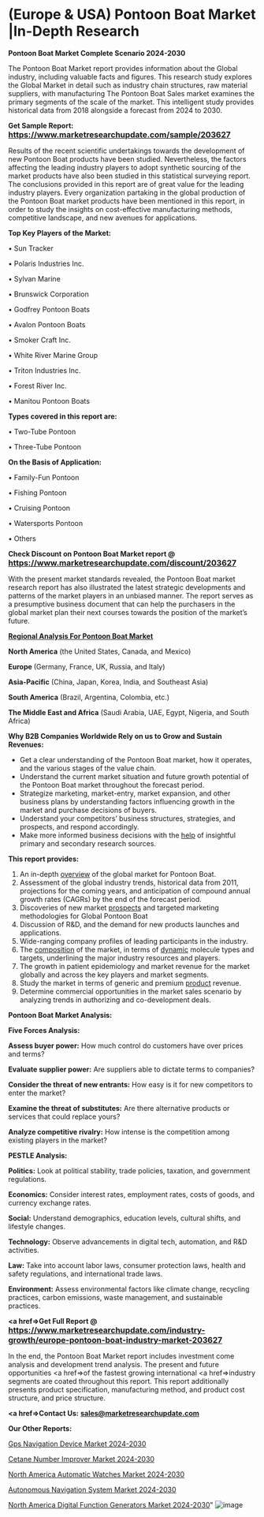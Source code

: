 # (Europe & USA) Pontoon Boat Market |In-Depth Research

<strong>Pontoon Boat Market Complete Scenario 2024-2030</strong>

The Pontoon Boat Market report provides information about the Global industry, including valuable facts and figures. This research study explores the Global Market in detail such as industry chain structures, raw material suppliers, with manufacturing The Pontoon Boat Sales market examines the primary segments of the scale of the market. This intelligent study provides historical data from 2018 alongside a forecast from 2024 to 2030.

<strong>Get Sample Report: <a href=https://www.marketresearchupdate.com/sample/203627><font size=3 color=#0000ff>https://www.marketresearchupdate.com/sample/203627</font></a></strong>

Results of the recent scientific undertakings towards the development of new Pontoon Boat products have been studied. Nevertheless, the factors affecting the leading industry players to adopt synthetic sourcing of the market products have also been studied in this statistical surveying report. The conclusions provided in this report are of great value for the leading industry players. Every organization partaking in the global production of the Pontoon Boat market products have been mentioned in this report, in order to study the insights on cost-effective manufacturing methods, competitive landscape, and new avenues for applications.

<strong>Top Key Players of the Market:</strong>

• Sun Tracker

• Polaris Industries Inc.

• Sylvan Marine

• Brunswick Corporation

• Godfrey Pontoon Boats

• Avalon Pontoon Boats

• Smoker Craft Inc.

• White River Marine Group

• Triton Industries Inc.

• Forest River Inc.

• Manitou Pontoon Boats

<strong>Types covered in this report are: </strong>

• Two-Tube Pontoon

• Three-Tube Pontoon

<strong>On the Basis of Application:</strong>

• Family-Fun Pontoon

• Fishing Pontoon

• Cruising Pontoon

• Watersports Pontoon

• Others

<strong>Check Discount on Pontoon Boat Market report @ <a href=https://www.marketresearchupdate.com/discount/203627><font size=3 color=#0000ff>https://www.marketresearchupdate.com/discount/203627</font></a></strong>

With the present market standards revealed, the Pontoon Boat market research report has also illustrated the latest strategic developments and patterns of the market players in an unbiased manner. The report serves as a presumptive business document that can help the purchasers in the global market plan their next courses towards the position of the market’s future.

<strong><u><b>Regional Analysis For Pontoon Boat Market</b></u></strong>

<strong><b>North America</b></strong> (the United States, Canada, and Mexico)

<strong><b>Europe </b></strong>(Germany, France, UK, Russia, and Italy)

<strong><b>Asia-Pacific</b></strong> (China, Japan, Korea, India, and Southeast Asia)

<strong><b>South America</b></strong> (Brazil, Argentina, Colombia, etc.)

<strong><b>The Middle East and Africa</b></strong> (Saudi Arabia, UAE, Egypt, Nigeria, and South Africa)

<strong>Why B2B Companies Worldwide Rely on us to Grow and Sustain Revenues:</strong>
<ul>
  <li>Get a clear understanding of the Pontoon Boat market, how it operates, and the various stages of the value chain.</li>
  <li>Understand the current market situation and future growth potential of the Pontoon Boat market throughout the forecast period.</li>
  <li>Strategize marketing, market-entry, market expansion, and other business plans by understanding factors influencing growth in the market and purchase decisions of buyers.</li>
  <li>Understand your competitors’ business structures, strategies, and prospects, and respond accordingly.</li>
  <li>Make more informed business decisions with the <a href=ASDF991299>help</a> of insightful primary and secondary research sources.</li>
</ul>
<strong>This report provides:</strong>
<ol>
  <li>An in-depth <a href=>overview</a> of the global market for Pontoon Boat.</li>
  <li>Assessment of the global industry trends, historical data from 2011, projections for the coming years, and anticipation of compound annual growth rates (CAGRs) by the end of the forecast period.</li>
  <li>Discoveries of new market <a href=>prospects</a> and targeted marketing methodologies for Global Pontoon Boat</li>
  <li>Discussion of R&amp;D, and the demand for new products launches and applications.</li>
  <li>Wide-ranging company profiles of leading participants in the industry.</li>
  <li>The <a href=ASDF881288>composition</a> of the market, in terms of <a href=>dynamic</a> molecule types and targets, underlining the major industry resources and players.</li>
  <li>The growth in patient epidemiology and market revenue for the market globally and across the key players and market segments.</li>
  <li>Study the market in terms of generic and premium <a href=>product</a> revenue.</li>
  <li>Determine commercial opportunities in the market sales scenario by analyzing trends in authorizing and co-development deals.</li>
</ol>

<strong>Pontoon Boat Market Analysis:</strong>

<strong>Five Forces Analysis:</strong>

<strong>Assess buyer power:</strong> How much control do customers have over prices and terms?

<strong>Evaluate supplier power:</strong> Are suppliers able to dictate terms to companies?

<strong>Consider the threat of new entrants:</strong> How easy is it for new competitors to enter the market?

<strong>Examine the threat of substitutes:</strong> Are there alternative products or services that could replace yours?

<strong>Analyze competitive rivalry:</strong> How intense is the competition among existing players in the market?

<strong>PESTLE Analysis:</strong>

<strong>Politics:</strong> Look at political stability, trade policies, taxation, and government regulations.

<strong>Economics:</strong> Consider interest rates, employment rates, costs of goods, and currency exchange rates.

<strong>Social:</strong> Understand demographics, education levels, cultural shifts, and lifestyle changes.

<strong>Technology:</strong> Observe advancements in digital tech, automation, and R&D activities.

<strong>Law:</strong> Take into account labor laws, consumer protection laws, health and safety regulations, and international trade laws.

<strong>Environment:</strong> Assess environmental factors like climate change, recycling practices, carbon emissions, waste management, and sustainable practices.

<strong><a href=>Get Full Report</a> @ <a href=https://www.marketresearchupdate.com/industry-growth/europe-pontoon-boat-industry-market-203627><font size=3 color=#0000ff>https://www.marketresearchupdate.com/industry-growth/europe-pontoon-boat-industry-market-203627</font></a></strong>

In the end, the Pontoon Boat Market report includes investment come analysis and development trend analysis. The present and future opportunities <a href=>of</a> the fastest growing international <a href=>industry</a> segments are coated throughout this report. This report additionally presents product specification, manufacturing method, and product cost structure, and price structure.

<strong><a href=><strong>Contact Us:</strong></a></strong>
<strong>sales@marketresearchupdate.com</strong>

<strong>Our Other Reports:</strong>

<a href=https://www.linkedin.com/pulse/gps-navigation-device-market-demand-future>Gps Navigation Device Market 2024-2030</a>

<a href=https://www.linkedin.com/pulse/cetane-number-improver-market-2023-analysis-growth-drivers>Cetane Number Improver Market 2024-2030</a>

<a href=https://www.linkedin.com/pulse/north-america-automatic-watches-market-2023-challenges>North America Automatic Watches Market 2024-2030</a>

<a href=https://www.linkedin.com/pulse/autonomous-navigation-system-market-4llxf/>Autonomous Navigation System Market 2024-2030</a>

<a href=https://www.linkedin.com/pulse/north-america-digital-function-generators-market-jfapf/>North America Digital Function Generators Market 2024-2030</a>"
![image](https://github.com/kkaishwarya/Aishwarya/assets/158463604/9f88a540-075d-4e0d-a8c6-1300d0bb802d)
